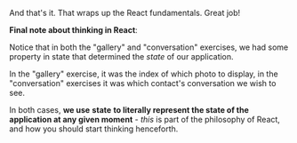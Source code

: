 

  

And that's it. That wraps up the React fundamentals. Great job!

  

**Final note about thinking in React**:

  

Notice that in both the "gallery" and "conversation" exercises, we had some property in state that determined the _state_ of our application.

  

In the "gallery" exercise, it was the index of which photo to display, in the "conversation" exercises it was which contact's conversation we wish to see.

  

In both cases, **we use** **state** **to literally represent the state of the application at any given moment** - _this_ is part of the philosophy of React, and how you should start thinking henceforth.